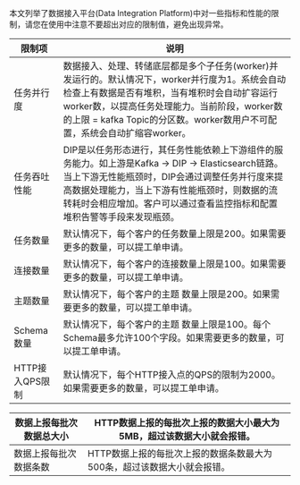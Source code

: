 本文列举了数据接入平台(Data Integration Platform)中对一些指标和性能的限制，请您在使用中注意不要超出对应的限制值，避免出现异常。

| 限制项       | 说明                                                         |
| ------------ | ------------------------------------------------------------ |
| 任务并行度   | 数据接入、处理、转储底层都是多个子任务(worker)并发运行的。默认情况下，worker并行度为1。系统会自动检查上有数据是否有堆积，当有堆积时会自动扩容运行worker数，以提高任务处理能力。当前阶段，worker数的上限 = kafka Topic的分区数。worker数用户不可配置，系统会自动扩缩容worker。 |
| 任务吞吐性能 | DIP是以任务形态进行，其任务性能依赖上下游组件的服务能力。如上游是Kafka -> DIP -> Elasticsearch链路。当上下游无性能瓶颈时，DIP会通过调整任务并行度来提高数据处理能力，当上下游有性能瓶颈时，则数据的流转耗时会相应增加。客户可以通过查看监控指标和配置堆积告警等手段来发现瓶颈。 |
| 任务数量     | 默认情况下，每个客户的任务数量上限是200。如果需要更多的数量，可以提工单申请。 |
| 连接数量     | 默认情况下，每个客户的连接数量上限是100。如果需要更多的数量，可以提工单申请。 |
| 主题数量     | 默认情况下，每个客户的主题 数量上限是200。如果需要更多的数量，可以提工单申请。 |
| Schema数量   | 默认情况下，每个客户的主题 数量上限是100。每个Schema最多允许100个字段。如果需要更多的数量，可以提工单申请。 |
|HTTP接入QPS限制|  默认情况下，每个HTTP接入点的QPS的限制为2000。如果需要更多的数量，可以提工单申请。|

|数据上报每批次数据总大小 | HTTP数据上报的每批次上报的数据大小最大为5MB，超过该数据大小就会报错。 |
| ------------------------ | ------------------------------------------------------------ |
| 数据上报每批次数据条数   | HTTP数据上报的每批次上报的数据条数最大为500条，超过该数据大小就会报错。 |
